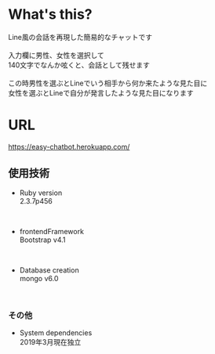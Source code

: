 # What's this?
Line風の会話を再現した簡易的なチャットです<br>
<br>
入力欄に男性、女性を選択して<br>
140文字でなんか呟くと、会話として残せます<br>
<br>
この時男性を選ぶとLineでいう相手から何か来たような見た目に<br>
女性を選ぶとLineで自分が発言したような見た目になります

# URL
https://easy-chatbot.herokuapp.com/

## 使用技術
* Ruby version<br>
2.3.7p456<br>
<br>

* frontendFramework<br>
Bootstrap v4.1<br>
<br>

* Database creation<br>
mongo v6.0<br>
<br>

### その他
* System dependencies<br>
2019年3月現在独立<br>
<br>


